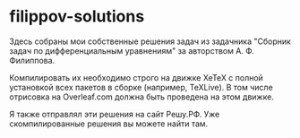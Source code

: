 # filippov-solutions

Здесь собраны мои собственные решения задач из задачника "Сборник задач по дифференциальным уравнениям" за авторством А.
Ф. Филиппова.

Компилировать их необходимо строго на движке XeTeX с полной установкой всех пакетов в сборке (например, TeXLive). В
том числе отрисовка на Overleaf.com должна быть проведена на этом движке.

Я также отправлял эти решения на сайт Решу.РФ. Уже скомпилированные решения вы можете найти там.